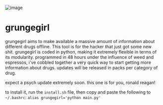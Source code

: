 ![image](https://user-images.githubusercontent.com/90430427/133144972-43750b63-0dec-43c5-bf7b-3eaa5dfde134.png)

# grungegirl
grungegirl aims to make available a massive amount of information about different drugs offline. This tool is for the hacker that just got some new shit. grungegirl is coded in python, making it extremely flexible in terms of its modularity. programmed in 48 hours under the influence of weed and espressos, i've cobbled together a very quick way to start getting more information about drugs. updates will be released in packs per category of drug. 

expect a psych update extremely soon. this one is for you, ronald reagan!

to install it, run the `install.sh` file, then copy and paste the following to `~/.bashrc`: `alias grungegirl='python main.py'`
